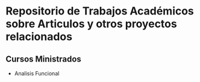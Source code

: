 # Repositorio de Trabajos Académicos sobre Articulos y otros proyectos relacionados

## Cursos Ministrados

- Analisis Funcional

